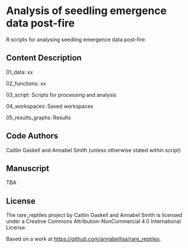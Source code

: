 # Analysis of seedling emergence data post-fire

R scripts for analysing seedling emergence data post-fire

## Content Description

01_data: xx

02_functions: xx

03_script: Scripts for processing and analysis

04_workspaces: Saved workspaces

05_results_graphs: Results 

## Code Authors

Caitlin Gaskell and Annabel Smith (unless otherwise stated within script)

## Manuscript

TBA

## License

The rare_reptiles project by Caitlin Gaskell and Annabel Smith is licensed under a Creative Commons Attribution-NonCommercial 4.0 International License.

Based on a work at https://github.com/annabellisa/rare_reptiles.